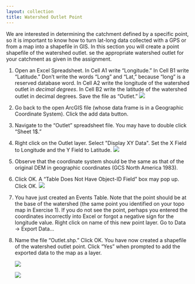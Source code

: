 ```yaml
---
layout: collection
title: Watershed Outlet Point
---
```


We are interested in determining the catchment defined by a specific point, so it is important to know how to turn lat-long data collected with a GPS or from a map into a shapefile in GIS.  In this section you will create a point shapefile of the watershed outlet.  se the appropriate watershed outlet for your catchment as given in the assignment.

1. Open an Excel Spreadsheet.  In Cell A1 write “Longitude.”  In Cell B1 write “Latitude.”  Don’t write the words “Long” and “Lat,” because “long” is a reserved database word.  In Cell A2 write the longitude of the watershed outlet in *decimal degrees*.  In Cell B2 write the latitude of the watershed outlet in decimal degrees.  Save the file as “Outlet.”
    <a href="{{ site.url }}/pictures/SS18.png"><img src="{{ site.url }}/pictures/SS18.png"></a>
 	
2. Go back to the open ArcGIS file (whose data frame is in a Geographic Coordinate System).  Click the add data button. 

3. Navigate to the “Outlet” spreadsheet file.  You may have to double click “Sheet 1$.”  

4. Right click on the Outlet layer. Select "Display XY Data". Set the X Field to Longitude and the Y Field to Latitude. 
    <a href="{{ site.url }}/pictures/SS19.png"><img src="{{ site.url }}/pictures/SS19.png"></a>

5. Observe that the coordinate system should be the same as that of the original DEM in geographic coordinates (GCS North America 1983). 

6. Click OK.  A “Table Does Not Have Object-ID Field” box may pop up.  Click OK. 
    <a href="{{ site.url }}/pictures/SS20.png"><img src="{{ site.url }}/pictures/SS20.png"></a>

7. You have just created an Events Table.  Note that the point should be at the base of the watershed (the same point you identified on your topo map in Exercise 1).  If you do not see the point, perhaps you entered the coordinates incorrectly into Excel or forgot a negative sign for the longitude value.  Right click on name of this new point layer.  Go to Data &#8594; Export Data…

8. Name the file “Outlet.shp.”  Click OK.  You have now created a shapefile of the watershed outlet point.  Click “Yes” when prompted to add the exported data to the map as a layer.

    <a href="{{ site.url }}/pictures/SS21.png"><img src="{{ site.url }}/pictures/SS21.png"></a>

    <a href="{{ site.url }}/pictures/SS22.png"><img src="{{ site.url }}/pictures/SS22.png"></a>


 
